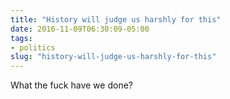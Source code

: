 ```yaml
---
title: "History will judge us harshly for this"
date: 2016-11-09T06:30:09-05:00
tags: 
- politics 
slug: "history-will-judge-us-harshly-for-this"
---
```


What the fuck have we done?
